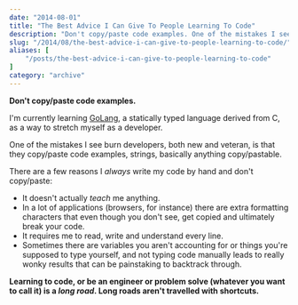 ```yaml
---
date: "2014-08-01"
title: "The Best Advice I Can Give To People Learning To Code"
description: "Don't copy/paste code examples. One of the mistakes I see burn developers, both new and veteran, is that they copy/paste code examples, strings, basically anything copy/pastable."
slug: "/2014/08/the-best-advice-i-can-give-to-people-learning-to-code/"
aliases: [
    "/posts/the-best-advice-i-can-give-to-people-learning-to-code"
]
category: "archive"
---
```


__Don't copy/paste code examples.__

I'm currently learning [GoLang](http://golang.org/), a statically typed language derived from C, as a way to stretch myself as a developer.

One of the mistakes I see burn developers, both new and veteran, is that they copy/paste code examples, strings, basically anything copy/pastable.

There are a few reasons I _always_ write my code by hand and don't copy/paste:

- It doesn't actually _teach_ me anything.
- In a lot of applications (browsers, for instance) there are extra formatting characters that even though you don't see, get copied and ultimately break your code.
- It requires me to read, write and understand every line.
- Sometimes there are variables you aren't accounting for or things you're supposed to type yourself, and not typing code manually leads to really wonky results that can be painstaking to backtrack through.

__Learning to code, or be an engineer or problem solve (whatever you want to call it) is a _long road_. Long roads aren't travelled with shortcuts.__
